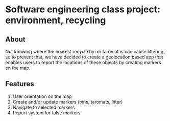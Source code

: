 # Software engineering class project: environment, recycling

## About
Not knowing where the nearest recycle bin or taromat is can cause littering, so to prevent that, we have decided to create a geolocation based app that enables users to report the locations of these objects by creating markers on the map.

## Features
1. User orientation on the map
2. Create and/or update markers (bins, taromats, litter)
3. Navigate to selected markers
4. Report system for false markers